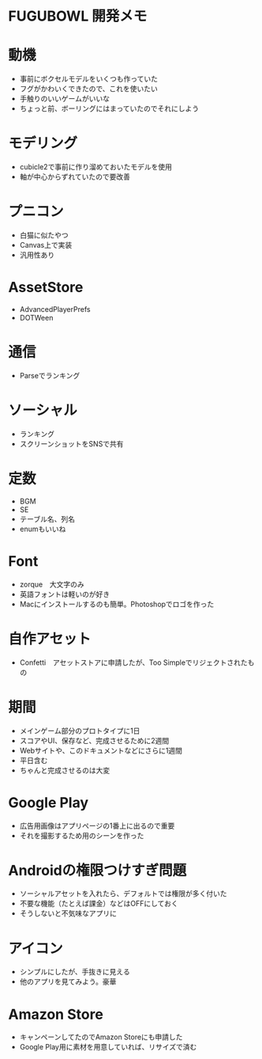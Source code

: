 # FUGUBOWL 開発メモ

# 動機
* 事前にボクセルモデルをいくつも作っていた
* フグがかわいくできたので、これを使いたい
* 手触りのいいゲームがいいな
* ちょっと前、ボーリングにはまっていたのでそれにしよう

# モデリング
* cubicle2で事前に作り溜めておいたモデルを使用
* 軸が中心からずれていたので要改善

# プニコン
* 白猫に似たやつ
* Canvas上で実装
* 汎用性あり

# AssetStore

* AdvancedPlayerPrefs 
* DOTWeen

# 通信
* Parseでランキング

# ソーシャル
* ランキング
* スクリーンショットをSNSで共有


# 定数
* BGM
* SE
* テーブル名、列名
* enumもいいね

# Font

* zorque　大文字のみ
* 英語フォントは軽いのが好き
* Macにインストールするのも簡単。Photoshopでロゴを作った

# 自作アセット

* Confetti　アセットストアに申請したが、Too Simpleでリジェクトされたもの


# 期間
* メインゲーム部分のプロトタイプに1日
* スコアやUI、保存など、完成させるために2週間
* Webサイトや、このドキュメントなどにさらに1週間
* 平日含む
* ちゃんと完成させるのは大変

# Google Play

* 広告用画像はアプリページの1番上に出るので重要
* それを撮影するため用のシーンを作った

# Androidの権限つけすぎ問題
* ソーシャルアセットを入れたら、デフォルトでは権限が多く付いた
* 不要な機能（たとえば課金）などはOFFにしておく
* そうしないと不気味なアプリに

# アイコン
* シンプルにしたが、手抜きに見える
* 他のアプリを見てみよう。豪華



# Amazon Store

* キャンペーンしてたのでAmazon Storeにも申請した
* Google Play用に素材を用意していれば、リサイズで済む